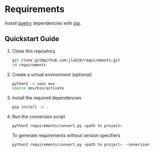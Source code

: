 # Requirements

Install [poetry][1] dependencies with [pip][2].

## Quickstart Guide

1. Clone this repository

   ```bash
   git clone git@github.com:jla524/requirements.git
   cd requirements
   ```

2. Create a virtual environment (optional)

   ```bash
   python3 -m venv env
   source env/bin/activate
   ```

3. Install the required dependencies

   ```bash
   pip install -e .
   ```

4. Run the conversion script

   ```bash
   python3 requirements/convert.py <path to project>
   ```

   To generate requirements without version specifiers

   ```bash
   python3 requirements/convert.py <path to project> --noversion
   ```


[1]: https://python-poetry.org
[2]: https://pip.pypa.io/en/stable/
